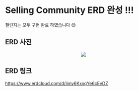 # Selling Community ERD 완성 !!!
챌린지는 모두 구현 완료 하였습니다 😊

## ERD 사진
<p align="center">
  <img src="![SellingCommunity_ERD](https://github.com/user-attachments/assets/679b77f9-9125-4ae2-8fc1-7228a6373573)">
</p>

## ERD 링크
https://www.erdcloud.com/d/iimy6KxxqYe6cEvDZ
